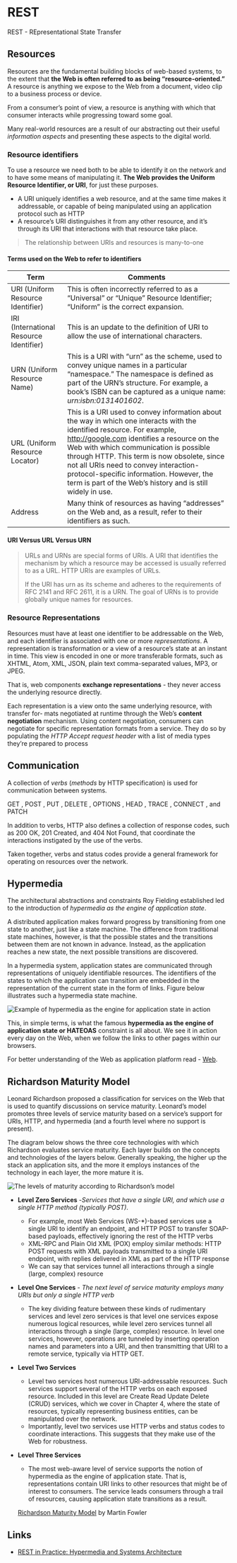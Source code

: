# REST

REST - REpresentational State Transfer

## Resources

Resources are the fundamental building blocks of web-based systems, to the extent that **the Web is often referred to as being “resource-oriented.”** A resource is anything we expose to the Web from a document, video clip to a business process or device.

From a consumer’s point of view, a resource is anything with which that consumer interacts while progressing toward some goal.

Many real-world resources are a result of our abstracting out their useful _information aspects_ and presenting these aspects to the digital world.

### Resource identifiers

To use a resource we need both to be able to identify it on the network and to have
some means of manipulating it. **The Web provides the Uniform Resource Identifier, or
URI**, for just these purposes.

* A URI uniquely identifies a web resource, and at the same time makes it addressable, or capable of being manipulated using an application protocol such as HTTP
* A resource’s URI distinguishes it from any other resource, and it’s through its URI that interactions with that resource take place.

> The relationship between URIs and resources is many-to-one

#### Terms used on the Web to refer to identifiers

|Term| Comments|
|------|-----|
|URI (Uniform Resource Identifier)| This is often incorrectly referred to as a “Universal” or “Unique” Resource Identifier; “Uniform” is the correct expansion.|
|IRI (International Resource Identifier)| This is an update to the definition of URI to allow the use of international characters.|
|URN (Uniform Resource Name)| This is a URI with “urn” as the scheme, used to convey unique names in a particular “namespace.” The namespace is defined as part of the URN’s structure. For example, a book’s ISBN can be captured as a unique name: *urn:isbn:0131401602*.|
|URL (Uniform Resource Locator)| This is a URI used to convey information about the way in which one interacts with the identified resource. For example, <http://google.com> identifies a resource on the Web with which communication is possible through HTTP. This term is now obsolete, since not all URIs need to convey interaction-protocol-specific information. However, the term is part of the Web’s history and is still widely in use.|
|Address| Many think of resources as having “addresses” on the Web and, as a result, refer to their identifiers as such.|

#### URI Versus URL Versus URN

> URLs and URNs are special forms of URIs. A URI that identifies the mechanism by which a
resource may be accessed is usually referred to as a URL. HTTP URIs are examples of URLs.
>
>If the URI has urn as its scheme and adheres to the requirements of RFC 2141 and RFC
2611, it is a URN. The goal of URNs is to provide globally unique names for resources.

### Resource Representations

Resources must have at least one identifier to be addressable on the Web, and each identifier is associated with one or more *representations*. A representation is transformation or a view of a resource’s state at an instant in time. This view is encoded in one or more transferable formats, such as XHTML, Atom, XML, JSON, plain text comma-separated values, MP3, or JPEG.

That is, web components **exchange representations** - they never access the underlying resource directly.

Each representation is a view onto the same underlying resource, with transfer for-
mats negotiated at runtime through the Web’s **content negotiation** mechanism.
Using content negotiation, consumers can negotiate for specific representation formats from a service. They do so by populating the *HTTP Accept request header* with a list of media types they’re prepared to process

## Communication

A collection of *verbs* (*methods* by HTTP specification) is used for communication between systems.

GET , POST , PUT , DELETE , OPTIONS , HEAD , TRACE , CONNECT , and PATCH

In addition to verbs, HTTP also defines a collection of response codes, such as 200 OK, 201 Created, and 404 Not Found, that coordinate the interactions instigated by the use of the verbs.

Taken together, verbs and status codes provide a general framework for operating on resources over the network.

## Hypermedia

The architectural abstractions and constraints Roy Fielding established led to the introduction of *hypermedia as the engine of application state*.

A distributed application makes forward progress by transitioning from one state to another, just like a state machine. The difference from traditional state machines, however, is that the possible states and the transitions between them are not known in advance. Instead, as the application reaches a new state, the next possible transitions are discovered.

In a hypermedia system, application states are communicated through representations of uniquely identifiable resources. The identifiers of the states to which the application can transition are embedded in the representation of the current state in the form of links. Figure below illustrates such a hypermedia state machine.

![Example of hypermedia as the engine for application state in action](hypermedia-app-state.png)

This, in simple terms, is what the famous **hypermedia as the engine of application state or HATEOAS** constraint is all about. We see it in action every day on the Web, when we
follow the links to other pages within our browsers.

For better understanding of the Web as application platform read - [Web](/pages/architecture/web).

## Richardson Maturity Model

Leonard Richardson proposed a classification for services on the Web that is used to quantify discussions on service maturity. Leonard’s model promotes three levels of service maturity based on a service’s support for URIs, HTTP, and hypermedia (and a fourth level where no support is present).

The diagram below shows the three core technologies with which Richardson evaluates service maturity. Each layer builds on the concepts and technologies of the layers below. Generally speaking, the higher up the stack an application sits, and the more it employs instances of the technology in each layer, the more mature it is.

![The levels of maturity according to Richardson’s model](richardson-maturity-model.png)

* **Level Zero Services** -_Services that have a single URI, and which use a single HTTP method (typically POST)_.
  * For example, most Web Services (WS-*)-based services use a single URI to identify an endpoint, and HTTP POST to transfer SOAP-based payloads, effectively ignoring the rest of the HTTP verbs
  * XML-RPC and Plain Old XML (POX) employ similar methods: HTTP POST requests with XML payloads transmitted to a single URI endpoint, with replies delivered in XML as part of the HTTP response
  * We can say that services tunnel all interactions through a single (large, complex) resource
* **Level One Services** - _The next level of service maturity employs many URIs but only a single HTTP verb_
  * The key dividing feature between these kinds of rudimentary services and level zero services is that level one services expose numerous logical resources, while level zero services tunnel all interactions through a single (large, complex) resource. In level one services, however, operations are tunneled by inserting operation names and parameters into a URI, and then transmitting that URI to a remote service, typically via HTTP GET.
* **Level Two Services**
  * Level two services host numerous URI-addressable resources. Such services support several of the HTTP verbs on each exposed resource. Included in this level are Create Read Update Delete (CRUD) services, which we cover in Chapter 4, where the state of resources, typically representing business entities, can be manipulated over the network.
  * Importantly, level two services use HTTP verbs and status codes to coordinate interactions. This suggests that they make use of the Web for robustness.
* **Level Three Services**
  * The most web-aware level of service supports the notion of hypermedia as the engine of application state. That is, representations contain URI links to other resources that might be of interest to consumers. The service leads consumers through a trail of resources, causing application state transitions as a result.

  [Richardson Maturity Model](https://martinfowler.com/articles/richardsonMaturityModel.html) by Martin Fowler

## Links

* [REST in Practice: Hypermedia and Systems Architecture](http://shop.oreilly.com/product/9780596805838.do)